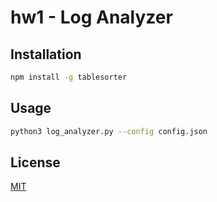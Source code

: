 # hw1 - Log Analyzer

## Installation

```bash
npm install -g tablesorter
```

## Usage

```bash
python3 log_analyzer.py --config config.json
```

## License
[MIT](https://choosealicense.com/licenses/mit/)